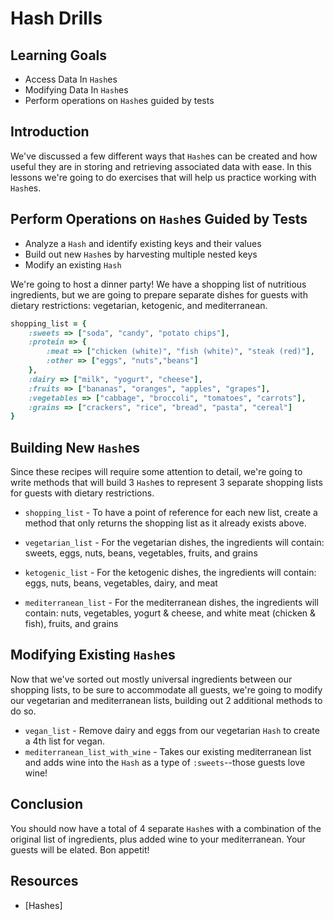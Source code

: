 # Hash Drills

## Learning Goals

- Access Data In `Hash`es
- Modifying Data In `Hash`es
- Perform operations on `Hash`es guided by tests

## Introduction

We've discussed a few different ways that `Hash`es can be created and how useful
they are in storing and retrieving associated data with ease. In this lessons
we're going to do exercises that will help us practice working with `Hash`es.

## Perform Operations on `Hash`es Guided by Tests

- Analyze a `Hash` and identify existing keys and their values
- Build out new `Hash`es by harvesting multiple nested keys
- Modify an existing `Hash`

We're going to host a dinner party! We have a shopping list of nutritious
ingredients, but we are going to prepare separate dishes for guests with dietary
restrictions: vegetarian, ketogenic, and mediterranean.

```ruby
shopping_list = {
    :sweets => ["soda", "candy", "potato chips"],
    :protein => {
        :meat => ["chicken (white)", "fish (white)", "steak (red)"],
        :other => ["eggs", "nuts","beans"]
    },
    :dairy => ["milk", "yogurt", "cheese"],
    :fruits => ["bananas", "oranges", "apples", "grapes"],
    :vegetables => ["cabbage", "broccoli", "tomatoes", "carrots"],
    :grains => ["crackers", "rice", "bread", "pasta", "cereal"]
}
```

## Building New `Hash`es

Since these recipes will require some attention to detail, we're going to write
methods that will build 3 `Hash`es to represent 3 separate shopping lists for
guests with dietary restrictions.

- `shopping_list` - To have a point of reference for each new list, create a
  method that only returns the shopping list as it already exists above.

- `vegetarian_list` - For the vegetarian dishes, the ingredients will contain:
  sweets, eggs, nuts, beans, vegetables, fruits, and grains

* `ketogenic_list` - For the ketogenic dishes, the ingredients will contain:
  eggs, nuts, beans, vegetables, dairy, and meat

* `mediterranean_list` - For the mediterranean dishes, the ingredients will
  contain: nuts, vegetables, yogurt & cheese, and white meat (chicken & fish),
  fruits, and grains

## Modifying Existing `Hash`es

Now that we've sorted out mostly universal ingredients between our shopping
lists, to be sure to accommodate all guests, we're going to modify our
vegetarian and mediterranean lists, building out 2 additional methods to do so.

- `vegan_list` - Remove dairy and eggs from our vegetarian `Hash` to create a 4th
  list for vegan.
- `mediterranean_list_with_wine` - Takes our existing mediterranean list and
  adds wine into the `Hash` as a type of `:sweets`--those guests love wine!

## Conclusion

You should now have a total of 4 separate `Hash`es with a combination of the
original list of ingredients, plus added wine to your mediterranean. Your guests
will be elated. Bon appetit!

## Resources

- [Hashes]

[`hash`es]: https://ruby-doc.org/core-2.5.1/Hash.html
